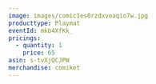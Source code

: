 ```yaml
---
image: images/comic1es0rzdxveaqio7w.jpg
producttype: Playmat
eventId: mkb4XfKk_
pricings:
  - quantity: 1
    price: 65
asin: s-tvXjQCJPW
merchandise: comiket
---
```

